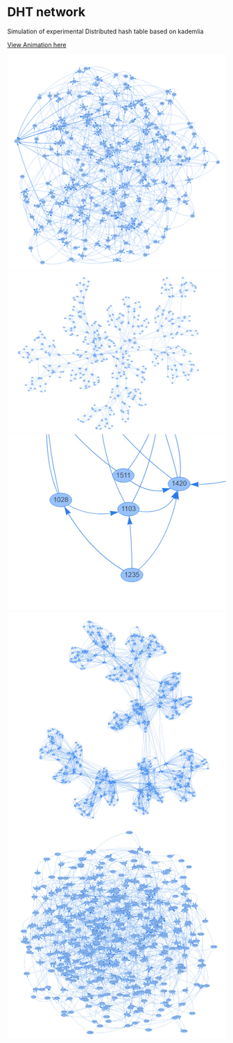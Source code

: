 # DHT network
Simulation of experimental Distributed hash table based on kademlia 

[View Animation here](https://github.com/toiletspider/dht_network/raw/master/vids/01-vid.mp4)<br />


![Simulation 0](images/xor_rnd.png)<br />
![Simulation 1](images/01.jpeg)<br />
![Simulation 2](images/02.jpeg "Simulation 2")<br />
![Simulation 3](images/03.jpeg "Simulation 3")<br />
![Simulation 4](images/04.jpeg "Simulation 4")<br />

